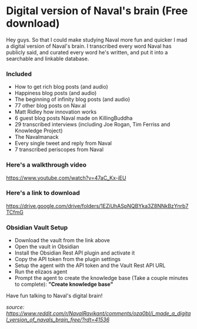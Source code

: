 # Digital version of Naval's brain (Free download)

Hey guys. So that I could make studying Naval more fun and quicker I mad a digital version of Naval's brain.
I transcribed every word Naval has publicly said, and curated every word he's written, and put it into a searchable and linkable database.

### Included

- How to get rich blog posts (and audio)
- Happiness blog posts (and audio)
- The beginning of infinity blog posts (and audio)
- 77 other blog posts on Nav.al
- Matt Ridley how innovation works
- 6 guest blog posts Naval made on KillingBuddha
- 29 transcribed interviews (including Joe Rogan, Tim Ferriss and Knowledge Project)
- The Navalmanack
- Every single tweet and reply from Naval
- 7 transcribed periscopes from Naval

### Here's a walkthrough video

https://www.youtube.com/watch?v=47aC_Kx-iEU

### Here's a link to download

https://drive.google.com/drive/folders/1EZiUhASpNQBYka3Z8NNkBzYnrb7TCfmG

### Obsidian Vault Setup

- Download the vault from the link above
- Open the vault in Obsidian
- Install the Obsidian Rest API plugin and activate it
- Copy the API token from the plugin settings
- Setup the agent with the API token and the Vault Rest API URL
- Run the elizaos agent
- Prompt the agent to create the knowledge base (Take a couple minutes to complete): **"Create knowledge base"**

Have fun talking to Naval's digital brain!

_source: https://www.reddit.com/r/NavalRavikant/comments/oza0bl/i_made_a_digital_version_of_navals_brain_free/?rdt=41536_
